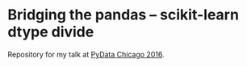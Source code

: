 # Bridging the pandas – scikit-learn dtype divide

Repository for my talk at [PyData Chicago 2016](http://pydata.org/chicago2016/schedule/presentation/2/).

